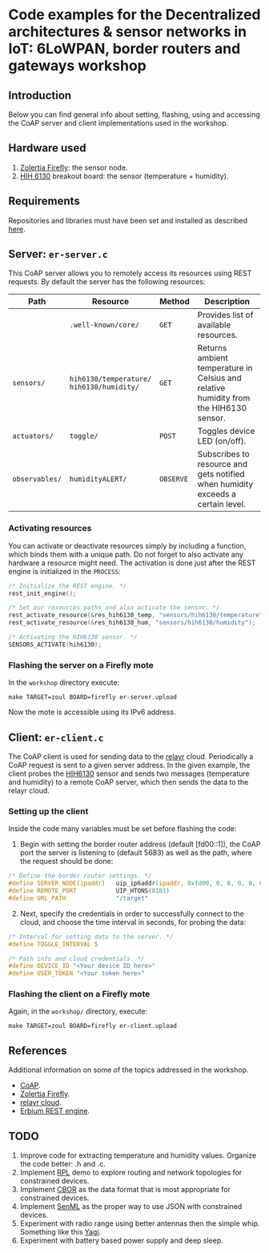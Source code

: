 # Code examples for the Decentralized architectures & sensor networks in IoT: 6LoWPAN, border routers and gateways workshop

## Introduction

Below you can find general info about setting, flashing, using and
accessing the CoAP server and client implementations used in the workshop.

## Hardware used

 1. [Zolertia Firefly](zolertia.io/product/hardware/firefly): the
    sensor node.
 2. [HIH 6130](https://www.sparkfun.com/products/11295) breakout
    board: the sensor (temperature + humidity).

## Requirements

Repositories and libraries must have been set and installed as
described
[here](https://github.com/relayr/workshop-6lowpan/blob/workshop/README.md).

## Server: `er-server.c`

This CoAP server allows you to remotely access its resources using
REST requests. By default the server has the following resources:
    

| Path |  Resource   	     | Method  | Description 
|---   |---			         |---	   |---
|      | `.well-known/core/` | `GET`   | Provides list of available resources.
| `sensors/`    | `hih6130/temperature/`</br>`hih6130/humidity/` | `GET` | Returns ambient temperature in Celsius and relative humidity from the HIH6130 sensor.
| `actuators/`  | `toggle/`  	  | `POST`    | Toggles device LED (on/off).
| `observables/`| `humidityALERT/` | `OBSERVE` | Subscribes to resource and gets notified when humidity exceeds a certain level.
 

### Activating resources
 
 You can activate or deactivate resources simply by including a
 function, which binds them with a unique path. Do not forget to also
 activate any hardware a resource might need. The activation is done
 just after the REST engine is initialized in the `PROCESS`:
 
 ```c
/* Initialize the REST engine. */
rest_init_engine();

/* Set our resources paths and also activate the sensor. */
rest_activate_resource(&res_hih6130_temp, "sensors/hih6130/temperature");
rest_activate_resource(&res_hih6130_hum, "sensors/hih6130/humidity");

/* Activating the HIH6130 sensor. */
SENSORS_ACTIVATE(hih6130);
 ```
### Flashing the server on a Firefly mote

In the `workshop` directory execute:
   
```shell
make TARGET=zoul BOARD=firefly er-server.upload
```
Now the mote is accessible using its IPv6 address.
 
## Client: `er-client.c`
 
The CoAP client is used for sending data to the
[relayr](https://developer.relayr.io) cloud.  Periodically a CoAP
request is sent to a given server address. In the given example, the
client probes the [HIH6130](https://www.sparkfun.com/products/11295)
sensor and sends two messages (temperature and humidity) to a remote
CoAP server, which then sends the data to the relayr cloud.
 
### Setting up the client
 
Inside the code many variables must be set before flashing the code:

 1. Begin with setting the border router address (default [fd00::1]),
    the CoAP port the server is listening to (default 5683) as well as
    the path, where the request should be done:

 ```c
/* Define the border router settings. */
#define SERVER_NODE(ipaddr)   uip_ip6addr(ipaddr, 0xfd00, 0, 0, 0, 0, 0, 0, 0x1)
#define REMOTE_PORT     	  UIP_HTONS(8181)
#define URL_PATH 			  "/target"
 ```

 2. Next, specify the credentials in order to successfully connect to
    the cloud, and choose the time interval in seconds, for probing
    the data:

 ```c
 /* Interval for setting data to the server. */
 #define TOGGLE_INTERVAL 5
 
 /* Path info and cloud credentials. */
 #define DEVICE_ID "<Your device ID here>"
 #define USER_TOKEN "<Your token here>" 
 ```

### Flashing the client on a Firefly mote

Again, in the `workshop/` directory, execute:

```shell
make TARGET=zoul BOARD=firefly er-client.upload
```
   
## References

Additional information on some of the topics addressed in the workshop.

 * [CoAP](http://coap.technology).
 * [Zolertia Firefly](https://github.com/Zolertia/Resources/wiki/Firefly).
 * [relayr cloud](http://docs.relayr.io).
 * [Erbium REST engine](http://people.inf.ethz.ch/mkovatsc/erbium.php).

## TODO

 1. Improve code for extracting temperature and humidity
    values. Organize the code better: .h and .c.
 2. Implement [RPL](https://tools.ietf.org/html/rfc6550) demo to
    explore routing and network topologies for constrained devices.
 3. Implement [CBOR](http://cbor.io) as the data format that is most
    appropriate for constrained devices.
 4. Implement
    [SenML](https://datatracker.ietf.org/doc/draft-ietf-core-senml)
    as the proper way to use JSON with constrained devices.
 5. Experiment with radio range using better antennas then the simple
    whip.  Something like this
    [Yagi](https://www.alibaba.com/product-detail/Gold-Supplier-16dbi-3g-yagi-antenna_60506856488.html).
 6. Experiment with battery based power supply and deep sleep. 
